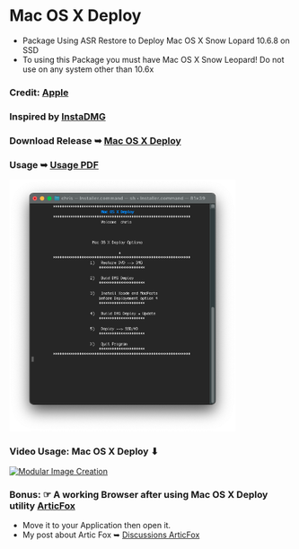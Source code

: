 # Mac OS X Deploy
- Package Using ASR Restore to Deploy Mac OS X Snow Lopard 10.6.8 on SSD
-  To using this Package you must have Mac OS X Snow Leopard! Do not use on any system other than 10.6x
### Credit: [Apple](https://cdsassets.apple.com/live/6GJYWVAV/user/ma1170_welcome_to_snow_leopard.pdf)
### Inspired by [InstaDMG](https://code.google.com/archive/p/instadmg/)
### Download Release ➥ [Mac OS X Deploy](https://github.com/chris1111/Mac-OS-X-Deploy/releases/tag/Deploy)
### Usage ➥ [Usage PDF](https://github.com/chris1111/Mac-OS-X-Deploy/blob/main/Usage.pdf)
<img src="Pics/Installer.png" alt="Github Project" style="width:80%;">

### Video Usage: Mac OS X Deploy ⬇︎
[![Modular Image Creation](https://github.com/user-attachments/assets/b190ecad-c70f-4cdf-ab3a-54fe9015e78b)](https://youtu.be/ocZvKZvD4og)

### Bonus: ☞ A working Browser after using Mac OS X Deploy utility [ArticFox](https://github.com/rmottola/Arctic-Fox/releases/download/v45.2/arcticfox-45.2.en-US.mac64.10.6.dmg)
- Move it to your Application then open it.
- My post about Artic Fox ➥ [Discussions ArticFox](https://github.com/rmottola/Arctic-Fox/discussions/240)
